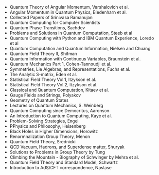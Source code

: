 
<ul>
                <li><a target="_blank" href="https://github.com/rgjha/PhysicsBooks/blob/master/ang1.pdf" style="text-decoration:none;"> Quantum
                Theory of Angular Momentum, Varshalovich et al.  </a></li>
                <li><a target="_blank" href="https://github.com/rgjha/PhysicsBooks/blob/master/bie.pdf" style="text-decoration:none;"> Angular Momentum
                in Quantum Physics, Biedenharn et al.  </a></li>
                <li><a target="_blank" href="https://github.com/rgjha/PhysicsBooks/blob/master/sr.pdf" style="text-decoration:none;"> Collected Papers of
                Srinivasa Ramanujan  </a></li>
                <li><a target="_blank" href="https://github.com/rgjha/PhysicsBooks/blob/master/man.pdf" style="text-decoration:none;"> Quantum Computing for Computer Scientists  </a></li>
                <li><a target="_blank" href="https://github.com/rgjha/PhysicsBooks/blob/master/qpt.pdf" style="text-decoration:none;"> Quantum Phase Transitions, 
                Sachdev </a></li>
                <li><a target="_blank" href="https://github.com/rgjha/PhysicsBooks/blob/master/ps.pdf" style="text-decoration:none;"> Problems and Solutions 
                in Quantum Computation, Steeb et al </a></li>
                <li><a target="_blank" href="https://github.com/rgjha/PhysicsBooks/blob/master/qc1.pdf" style="text-decoration:none;"> Quantum Computing with Python and IBM Quantum Experience, Loredo et al </a></li>
                <li><a target="_blank" href="https://github.com/rgjha/PhysicsBooks/blob/master/nc.pdf" style="text-decoration:none;"> Quantum Computation and Quantum Information, Nielsen and Chuang </a></li>
                <li><a target="_blank" href="https://github.com/rgjha/PhysicsBooks/blob/master/qft2.pdf" style="text-decoration:none;"> Quantum Field Theory II, Shifman </a></li>
                <li><a target="_blank" href="https://github.com/rgjha/PhysicsBooks/blob/master/qccv.pdf" style="text-decoration:none;"> Quantum Information with Continuous Variables, Braunstein et al. </a></li>
                <li><a target="_blank" href="https://github.com/rgjha/PhysicsBooks/blob/master/qm1.pdf" style="text-decoration:none;"> Quantum Mechanics Part 1, Cohen-Tannoudji et al. </a></li>
                <li><a target="_blank" href="https://github.com/rgjha/PhysicsBooks/blob/master/lie1.pdf" style="text-decoration:none;"> Symmetries, Lie Algebras, and Representations, Fuchs et al. </a></li>
                <li><a target="_blank" href="https://github.com/rgjha/PhysicsBooks/blob/master/seden.pdf" style="text-decoration:none;"> The Analytic S-matrix, Eden et al. </a></li>
                <li><a target="_blank" href="https://github.com/rgjha/PhysicsBooks/blob/master/vol1.pdf" style="text-decoration:none;"> Statistical Field Theory Vol.1, Itzykson et al. </a></li>
                <li><a target="_blank" href="https://github.com/rgjha/PhysicsBooks/blob/master/vol2.pdf" style="text-decoration:none;"> Statistical Field Theory Vol.2, Itzykson et al. </a></li>
                <li><a target="_blank" href="https://github.com/rgjha/PhysicsBooks/blob/master/qc_kit.pdf" style="text-decoration:none;"> Classical and Quantum Computation, Kitaev et al. </a></li>
                <li><a target="_blank" href="https://github.com/rgjha/PhysicsBooks/blob/master/gfs.pdf" style="text-decoration:none;"> Gauge Fields and Strings, Polyakov </a></li>
                <li><a target="_blank" href="https://github.com/rgjha/PhysicsBooks/blob/master/gqs.pdf" style="text-decoration:none;"> Geometry of Quantum States </a></li>
                <li><a target="_blank" href="https://github.com/rgjha/PhysicsBooks/blob/master/qm_wein.pdf" style="text-decoration:none;"> Lectures on Quantum Mechanics, S. Weinberg </a></li>
                <li><a target="_blank" href="https://github.com/rgjha/PhysicsBooks/blob/master/qc_sa.pdf" style="text-decoration:none;"> Quantum Computing since Democritus, Aaronson </a></li>
                <li><a target="_blank" href="https://github.com/rgjha/PhysicsBooks/blob/master/kaye.pdf" style="text-decoration:none;"> An Introduction to Quantum Computing, Kaye et al. </a></li>
                <li><a target="_blank" href="https://github.com/rgjha/PhysicsBooks/blob/master/engel.pdf" style="text-decoration:none;"> Problem-Solving Strategies, Engel </a></li>
                <li><a target="_blank" href="https://github.com/rgjha/PhysicsBooks/blob/master/heisenberg.pdf" style="text-decoration:none;"> PPhysics and Philosophy, Heisenberg </a></li>
                <li><a target="_blank" href="https://github.com/rgjha/PhysicsBooks/blob/master/horowitz.pdf" style="text-decoration:none;"> Black Holes in Higher Dimensions, Horowitz </a></li>
                <li><a target="_blank" href="https://github.com/rgjha/PhysicsBooks/blob/master/menon.pdf" style="text-decoration:none;"> Renormnalization Group Theory, Menon </a></li>
                <li><a target="_blank" href="https://github.com/rgjha/PhysicsBooks/blob/master/qft_sred.pdf" style="text-decoration:none;"> Quantum Field Theory, Srednicki </a></li>
                <li><a target="_blank" href="https://github.com/rgjha/PhysicsBooks/blob/master/shuryak.pdf" style="text-decoration:none;"> QCD Vacuum, Hadrons, and Superdense matter, Shuryak </a></li>
                <li><a target="_blank" href="https://github.com/rgjha/PhysicsBooks/blob/master/tung.pdf" style="text-decoration:none;"> Solutions to Problems in Group Theory by Tung </a></li>
                <li><a target="_blank" href="https://github.com/rgjha/PhysicsBooks/blob/master/ctm.pdf" style="text-decoration:none;"> Climbing the Mountain - Biography of Schwinger by Mehra et al. </a></li>
                <li><a target="_blank" href="https://github.com/rgjha/PhysicsBooks/blob/master/qft_sm.pdf" style="text-decoration:none;"> Quantum Field Theory and Standard Model, Schwartz </a></li>
                <li><a target="_blank" href="https://github.com/rgjha/PhysicsBooks/blob/master/adscft1.pdf" style="text-decoration:none;"> Introduction to AdS/CFT correspondence, Nastase </a></li>


                


                


 

                

                 

                

                


                


                






</ul>
